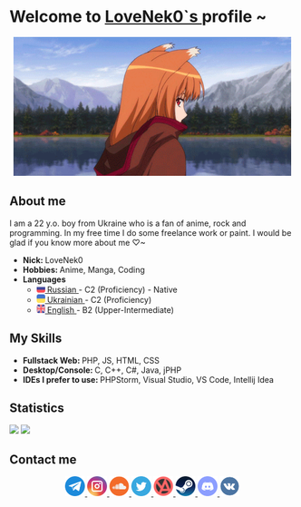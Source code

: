 <body>
    <div>
        <h1>
            Welcome to 
            <a href="https://github.com/LoveNek0">
                LoveNek0`s
            </a>
            profile ~
        </h1>
        <div align="center">
            <img src="images/HoroWalk.gif" />
        </div>
    </div>
    <div>
        <h2>
            About me
        </h2>
        <img height="250px" align="right" src="images/HoloDrink.gif"  alt="" />
        <p>
            I am a 22 y.o. boy from Ukraine who is a fan of anime, rock and programming. In my free time I do some freelance work or paint. I would be glad if you know more about me ♡~
        </p>
        <p>
            <ul>
                <li>
                    <b>
                        Nick:
                    </b>
                    LoveNek0
                </li>
                <li>
                    <b>
                        Hobbies:
                    </b>
                    Anime, Manga, Coding
                </li>
                <li>
                    <b>
                        Languages
                    </b>
                    <ul>
                        <li>
                            <a href="https://en.wikipedia.org/wiki/Russian_language">
                                <img height="15px" src="images/languages/ru.svg" />
                                Russian
                            </a>
                            - C2 (Proficiency) - Native
                        </li>
                        <li>
                            <a href="https://en.wikipedia.org/wiki/Ukrainian_language">
                                <img height="15px" src="images/languages/ua.svg" />
                                Ukrainian
                            </a>
                            - C2 (Proficiency)
                        </li>
                        <li>
                            <a href="https://en.wikipedia.org/wiki/English_language">
                                <img height="15px" src="images/languages/en.svg" />
                                English
                            </a>
                            - B2 (Upper-Intermediate)
                        </li>
                    </ul>
                </li>
            </ul>
        </p>
    </div>
    <div>
        <h2>
            My Skills
        </h2>
        <ul>
            <li>
                <b>
                    Fullstack Web:
                </b>
                PHP, JS, HTML, CSS
            </li>
            <li>
                <b>
                    Desktop/Console:
                </b>
                C, C++, C#, Java, jPHP
            </li>
            <li>
                <b>
                    IDEs I prefer to use:
                </b>
                PHPStorm, Visual Studio, VS Code, Intellij Idea
            </li>
        </ul>
    </div>
    <div>
        <h2>
            Statistics
        </h2>
        <img height="180em" src="https://github-readme-stats.vercel.app/api?username=LoveNek0&show_icons=true&theme=radical&include_all_commits=true&count_private=true">
        <img height="180em" src="https://github-readme-stats.vercel.app/api/top-langs/?username=LoveNek0&layout=compact&langs_count=7&theme=radical">
    </div>
    <div>
        <h2>
            Contact me
        </h2>
        <p align="center">
            <a href="https://t.me/lovenek02">
                <img height="35px" src="images/social/telegram.png" target="_blank" />        
            </a>
            <a href="https://instagram.com/lovenek0">
                <img height="35px" src="images/social/instagram.png" target="_blank" />        
            </a>
            <a href="https://soundcloud.com/lovenek0">
                <img height="35px" src="images/social/soundcloud.png" target="_blank" />        
            </a>
            <a href="https://twitter.com/lovenek0">
                <img height="35px" src="images/social/twitter.png" target="_blank" />        
            </a>
            <a href="https://yummyanime.club/users/id84369">
                <img height="35px" src="images/social/yummyanime.png" target="_blank" />        
            </a>
            <a href="https://steamcommunity.com/id/lovenek0">
                <img height="35px" src="images/social/steam.png" target="_blank" />        
            </a>
            <a href="https://discordapp.com/users/LoveNek0#6637">
                <img height="35px" src="images/social/discord.png" target="_blank" />        
            </a>
            <a href="https://vk.com/lovenek0">
                <img height="35px" src="images/social/vk.png" target="_blank" />        
            </a>
        </p>
    </div>
</body>
